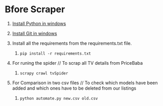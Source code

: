 # Bfore Scraper

1. [Install Python in windows](https://www.howtogeek.com/197947/how-to-install-python-on-windows/)

2. [Install Git in windows](https://hackernoon.com/install-git-on-windows-9acf2a1944f0)

3. Install all the requirements from the requirements.txt file.

   1. ```
      pip install -r requirements.txt
      ```

      

4. For runing the spider // To scrap all TV details from PriceBaba

    1. ```
       scrapy crawl tvSpider
       ```

5. For Comparison in two csv files // To check which models have been added and which ones have to be deleted from our listings

   1. ```
      python automate.py new.csv old.csv
      ```

